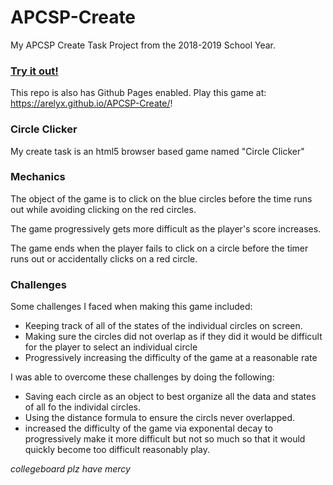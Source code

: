 # APCSP-Create
My APCSP Create Task Project from the 2018-2019 School Year.

### [Try it out!](https://arelyx.github.io/APCSP-Create/)
This repo is also has Github Pages enabled. Play this game at: https://arelyx.github.io/APCSP-Create/!

### Circle Clicker
My create task is an html5 browser based game named "Circle Clicker"

### Mechanics
The object of the game is to click on the blue circles before the time runs out while avoiding clicking on the red circles.

The game progressively gets more difficult as the player's score increases.

The game ends when the player fails to click on a circle before the timer runs out or accidentally clicks on a red circle.

### Challenges
Some challenges I faced when making this game included:
* Keeping track of all of the states of the individual circles on screen.
* Making sure the circles did not overlap as if they did it would be difficult for the player to select an individual circle
* Progressively increasing the difficulty of the game at a reasonable rate

I was able to overcome these challenges by doing the following:
* Saving each circle as an object to best organize all the data and states of all fo the individal circles.
* Using the distance formula to ensure the circls never overlapped.
* increased the difficulty of the game via exponental decay to progressively make it more difficult but not so much so that it would quickly become too difficult reasonably play.


*collegeboard plz have mercy*
